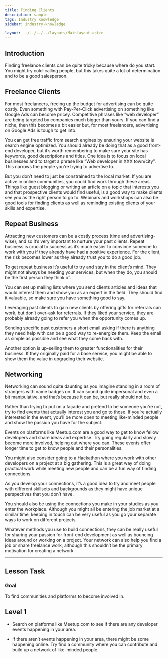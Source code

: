 ```yaml
---
title: Finding Clients
description: sample
tags: Industry Knowledge
sidebar: industry-knowledge

layout: ../../../../layouts/MainLayout.astro
---
```


## Introduction

Finding freelance clients can be quite tricky because where do you start. You might try cold-calling people, but this takes quite a lot of determination and to be a good salesperson.

## Freelance Clients

For most freelancers, freeing up the budget for advertising can be quite costly. Even something with Pay-Per-Click advertising on something like Google Ads can become pricey. Competitive phrases like “web developer” are being targeted by companies much bigger than yours. If you can find a niche, then this becomes a bit easier but, for most freelancers, advertising on Google Ads is tough to get into.

You can get free traffic from search engines by ensuring your website is search engine optimized. You should already be doing that as a good front-end developer, but it’s worth remembering to make sure your site has keywords, good descriptions and titles. One idea is to focus on local businesses and to target a phrase like “Web developer in XXX town/city”. This narrows the people you’re trying to advertise to.

But you don’t need to just be constrained to the local market. If you are active in online communities, you could find work through these areas. Things like guest blogging or writing an article on a topic that interests you and that prospective clients would find useful, is a good way to make clients see you as the right person to go to. Webinars and workshops can also be good tools for finding clients as well as reminding existing clients of your skills and expertise.

## Repeat Business

Attracting new customers can be a costly process (time and advertising-wise), and so it’s very important to nurture your past clients. Repeat business is crucial to success as it’s much easier to convince someone to work with you if they already have had a positive experience. For the client, the risk becomes lower as they already trust you to do a good job.

To get repeat business it’s useful to try and stay in the client’s mind. They might not always be needing your services, but when they do, you should be the first person they think of.

You can set up mailing lists where you send clients articles and ideas that would interest them and show you as an expert in the field. They should find it valuable, so make sure you have something good to say.

Leveraging past clients to gain new clients by offering gifts for referrals can work, but don’t over-ask for referrals. If they liked your service, they are probably already going to refer you when the opportunity comes up.

Sending specific past customers a short email asking if there is anything they need help with can be a good way to re-energize them. Keep the email as simple as possible and see what they come back with.

Another option is up-selling them to greater functionalities for their business. If they originally paid for a base service, you might be able to show them the value in upgrading their website.

## Networking

Networking can sound quite daunting as you imagine standing in a room of strangers with name badges on. It can sound quite impersonal and even a bit manipulative, and that’s because it can be, but really should not be.

Rather than trying to put on a façade and pretend to be someone you’re not, try to find events that actually interest you and go to those. If you’re actually interested in the event, you’ll be more open to meeting like-minded people and show the passion you have for the subject.

Events on platforms like Meetup.com are a good way to get to know fellow developers and share ideas and expertise. Try going regularly and slowly become more involved, helping out where you can. These events offer longer time to get to know people and their personalities.

You might also consider going to a Hackathon where you work with other developers on a project at a big gathering. This is a great way of doing practical work while meeting new people and can be a fun way of finding connections.

As you develop your connections, it’s a good idea to try and meet people with different skillsets and backgrounds as they might have unique perspectives that you don’t have.

You should also be using the connections you make in your studies as you enter the workplace. Although you might all be entering the job market at a similar time, keeping in touch can be very useful as you go your separate ways to work on different projects.

Whatever methods you use to build connections, they can be really useful for sharing your passion for front-end development as well as bouncing ideas around or working on a project. Your network can also help you find a job or share freelance work, although this shouldn’t be the primary motivation for creating a network.

<hr>

## Lesson Task

### Goal

To find communities and platforms to become involved in.

## Level 1

- Search on platforms like Meetup.com to see if there are any developer events happening in your area.

- If there aren’t events happening in your area, there might be some happening online. Try find a community where you can contribute and build up a network of like-minded people.
